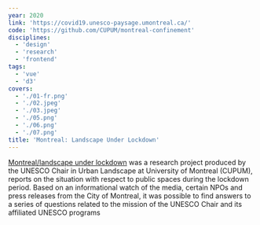 ```yaml
---
year: 2020
link: 'https://covid19.unesco-paysage.umontreal.ca/'
code: 'https://github.com/CUPUM/montreal-confinement'
disciplines:
  - 'design'
  - 'research'
  - 'frontend'
tags:
  - 'vue'
  - 'd3'
covers:
  - './01-fr.png'
  - './02.jpeg'
  - './03.jpeg'
  - './05.png'
  - './06.png'
  - './07.png'
title: 'Montreal: Landscape Under Lockdown'
---
```


[Montreal/landscape under lockdown]({url}) was a research project produced by the UNESCO Chair in Urban Landscape at University of Montreal (CUPUM), reports on the situation with respect to public spaces during the lockdown period. Based on an informational watch of the media, certain NPOs and press releases from the City of Montreal, it was possible to find answers to a series of questions related to the mission of the UNESCO Chair and its affiliated UNESCO programs
